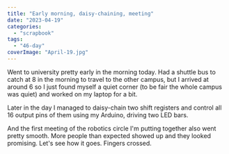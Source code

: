 ```yaml
---
title: "Early morning, daisy-chaining, meeting"
date: "2023-04-19"
categories: 
  - "scrapbook"
tags: 
  - "46-day"
coverImage: "April-19.jpg"
---
```

<!--more-->

Went to university pretty early in the morning today. Had a shuttle bus to catch at 8 in the morning to travel to the other campus, but I arrived at around 6 so I just found myself a quiet corner (to be fair the whole campus was quiet) and worked on my laptop for a bit.

Later in the day I managed to daisy-chain two shift registers and control all 16 output pins of them using my Arduino, driving two LED bars.

And the first meeting of the robotics circle I'm putting together also went pretty smooth. More people than expected showed up and they looked promising. Let's see how it goes. Fingers crossed.
